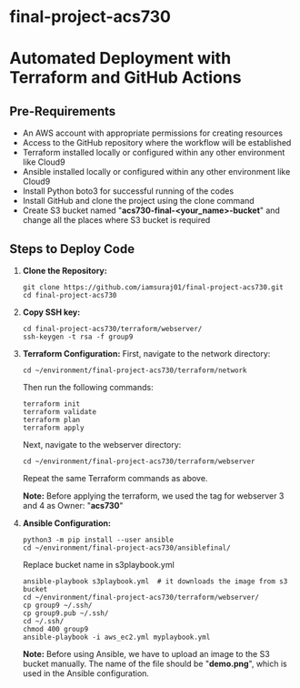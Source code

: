 # final-project-acs730
# Automated Deployment with Terraform and GitHub Actions

## Pre-Requirements

- An AWS account with appropriate permissions for creating resources
- Access to the GitHub repository where the workflow will be established
- Terraform installed locally or configured within any other environment like Cloud9
- Ansible installed locally or configured within any other environment like Cloud9
- Install Python boto3 for successful running of the codes
- Install GitHub and clone the project using the clone command
- Create S3 bucket named "**acs730-final-<your_name>-bucket**" and change all the places where S3 bucket is required

## Steps to Deploy Code

1. **Clone the Repository:**
   ```
   git clone https://github.com/iamsuraj01/final-project-acs730.git
   cd final-project-acs730
   ```

2. **Copy SSH key:**
   ```
   cd final-project-acs730/terraform/webserver/
   ssh-keygen -t rsa -f group9
   ```

3. **Terraform Configuration:**
   First, navigate to the network directory:
   ```
   cd ~/environment/final-project-acs730/terraform/network
   ```
   Then run the following commands:
   ```
   terraform init
   terraform validate
   terraform plan
   terraform apply
   ```
   Next, navigate to the webserver directory:
   ```
   cd ~/environment/final-project-acs730/terraform/webserver
   ```
   Repeat the same Terraform commands as above.

   **Note:** Before applying the terraform, we used the tag for webserver 3 and 4 as Owner: "**acs730**"

4. **Ansible Configuration:**
   ```
   python3 -m pip install --user ansible
   cd ~/environment/final-project-acs730/ansiblefinal/
   ```
   Replace bucket name in s3playbook.yml

   ```
   ansible-playbook s3playbook.yml  # it downloads the image from s3 bucket
   cd ~/environment/final-project-acs730/terraform/webserver/
   cp group9 ~/.ssh/
   cp group9.pub ~/.ssh/
   cd ~/.ssh/
   chmod 400 group9
   ansible-playbook -i aws_ec2.yml myplaybook.yml
   ```

   **Note:** Before using Ansible, we have to upload an image to the S3 bucket manually. The name of the file should be "**demo.png**", which is used in the Ansible configuration.
